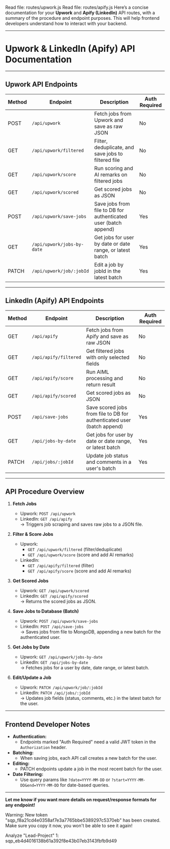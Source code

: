 Read file: routes/upwork.js
Read file: routes/apify.js
Here’s a concise documentation for your **Upwork** and **Apify (LinkedIn)** API routes, with a summary of the procedure and endpoint purposes. This will help frontend developers understand how to interact with your backend.

---

# Upwork & LinkedIn (Apify) API Documentation

---

## **Upwork API Endpoints**

| Method | Endpoint                        | Description                                                                 | Auth Required |
|--------|---------------------------------|-----------------------------------------------------------------------------|--------------|
| POST   | `/api/upwork`                   | Fetch jobs from Upwork and save as raw JSON                                 | No           |
| GET    | `/api/upwork/filtered`          | Filter, deduplicate, and save jobs to filtered file                         | No           |
| GET    | `/api/upwork/score`             | Run scoring and AI remarks on filtered jobs                                 | No           |
| GET    | `/api/upwork/scored`            | Get scored jobs as JSON                                                     | No           |
| POST   | `/api/upwork/save-jobs`         | Save jobs from file to DB for authenticated user (batch append)             | Yes          |
| GET    | `/api/upwork/jobs-by-date`      | Get jobs for user by date or date range, or latest batch                    | Yes          |
| PATCH  | `/api/upwork/job/:jobId`        | Edit a job by jobId in the latest batch                                     | Yes          |

---

## **LinkedIn (Apify) API Endpoints**

| Method | Endpoint                        | Description                                                                 | Auth Required |
|--------|---------------------------------|-----------------------------------------------------------------------------|--------------|
| GET    | `/api/apify`                    | Fetch jobs from Apify and save as raw JSON                                  | No           |
| GET    | `/api/apify/filtered`           | Get filtered jobs with only selected fields                                 | No           |
| GET    | `/api/apify/score`              | Run AIML processing and return result                                       | No           |
| GET    | `/api/apify/scored`             | Get scored jobs as JSON                                                     | No           |
| POST   | `/api/save-jobs`                | Save scored jobs from file to DB for authenticated user (batch append)      | Yes          |
| GET    | `/api/jobs-by-date`             | Get jobs for user by date or date range, or latest batch                    | Yes          |
| PATCH  | `/api/jobs/:jobId`              | Update job status and comments in a user's batch                            | Yes          |

---

## **API Procedure Overview**

1. **Fetch Jobs**  
   - Upwork: `POST /api/upwork`  
   - LinkedIn: `GET /api/apify`  
   → Triggers job scraping and saves raw jobs to a JSON file.

2. **Filter & Score Jobs**  
   - Upwork:  
     - `GET /api/upwork/filtered` (filter/deduplicate)
     - `GET /api/upwork/score` (score and add AI remarks)
   - LinkedIn:  
     - `GET /api/apify/filtered` (filter)
     - `GET /api/apify/score` (score and add AI remarks)

3. **Get Scored Jobs**  
   - Upwork: `GET /api/upwork/scored`  
   - LinkedIn: `GET /api/apify/scored`  
   → Returns the scored jobs as JSON.

4. **Save Jobs to Database (Batch)**  
   - Upwork: `POST /api/upwork/save-jobs`  
   - LinkedIn: `POST /api/save-jobs`  
   → Saves jobs from file to MongoDB, appending a new batch for the authenticated user.

5. **Get Jobs by Date**  
   - Upwork: `GET /api/upwork/jobs-by-date`  
   - LinkedIn: `GET /api/jobs-by-date`  
   → Fetches jobs for a user by date, date range, or latest batch.

6. **Edit/Update a Job**  
   - Upwork: `PATCH /api/upwork/job/:jobId`  
   - LinkedIn: `PATCH /api/jobs/:jobId`  
   → Updates job fields (status, comments, etc.) in the latest batch for the user.

---

## **Frontend Developer Notes**

- **Authentication:**  
  - Endpoints marked "Auth Required" need a valid JWT token in the `Authorization` header.
- **Batching:**  
  - When saving jobs, each API call creates a new batch for the user.
- **Editing:**  
  - PATCH endpoints update a job in the most recent batch for the user.
- **Date Filtering:**  
  - Use query params like `?date=YYYY-MM-DD` or `?start=YYYY-MM-DD&end=YYYY-MM-DD` for date-based queries.

---

**Let me know if you want more details on request/response formats for any endpoint!**


Warning:
New token "sqp_f8a21cd4e0358af7e3a7765bbe5389297c5370eb" has been created. Make sure you copy it now, you won't be able to see it again!


Analyze "Lead-Project" 1: sqp_eb4d4016138b61a392f8e43b07eb3143fbfb9d49
